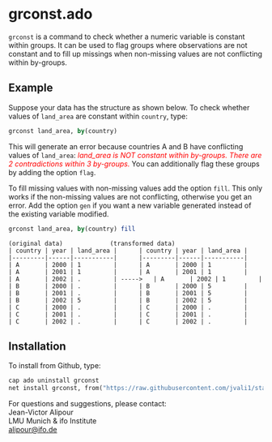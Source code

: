 ﻿# grconst.ado
`grconst` is a command to check whether a numeric variable is constant within groups.
It can be used to flag groups where observations are not constant and to fill up missings when non-missing values are not conflicting within by-groups.

## Example
Suppose your data has the structure as shown below.
To check whether values of `land_area` are constant within `country`, type:
```stata
grconst land_area, by(country)
```
This will generate an error because countries A and B have conflicting values of `land_area`:
*<font color="red">land_area is NOT constant within by-groups. There are 2 contradictions within 3 by-groups.</font>*
You can additionally flag these groups by adding the option `flag`.

To fill missing values with non-missing values add the option `fill`. This only works if the non-missing values are not conflicting, otherwise you get an error. Add the option `gen` if you want a new variable generated instead of the existing variable modified.
```stata
grconst land_area, by(country) fill
```

```
(original data)				(transformed data)
| country | year | land_area | 		| country | year | land_area |
|---------|------|-----------|		|---------|------|-----------|
| A       | 2000 | 1         |		| A       | 2000 | 1         |
| A       | 2001 | 1         |		| A       | 2001 | 1         |
| A       | 2002 | .         | ----->	| A       | 2002 | 1         |
| B       | 2000 | .         |		| B       | 2000 | 5         |
| B       | 2001 | .         |		| B       | 2001 | 5         |
| B       | 2002 | 5         |		| B       | 2002 | 5         |
| C       | 2000 | .         |		| C       | 2000 | .         |
| C       | 2001 | .         |		| C       | 2001 | .         |
| C       | 2002 | .         |		| C       | 2002 | .         |
```

## Installation
To install from Github, type:

```stata
cap ado uninstall grconst
net install grconst, from("https://raw.githubusercontent.com/jvali1/stata-grconst/master/")
```

For questions and suggestions, please contact:  
Jean-Victor Alipour  
LMU Munich & ifo Institute  
alipour@ifo.de 
